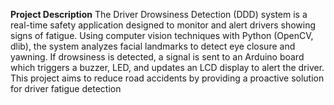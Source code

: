 **Project Description**
The Driver Drowsiness Detection (DDD) system is a real-time safety application designed to monitor and alert drivers showing signs of fatigue. Using computer vision techniques with Python (OpenCV, dlib), the system analyzes facial landmarks to detect eye closure and yawning. If drowsiness is detected, a signal is sent to an Arduino board which triggers a buzzer, LED, and updates an LCD display to alert the driver. This project aims to reduce road accidents by providing a proactive solution for driver fatigue detection

